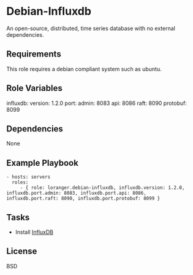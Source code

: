 Debian-Influxdb
===============

An open-source, distributed, time series database with no external dependencies.

Requirements
------------

This role requires a debian compliant system such as ubuntu.

Role Variables
--------------

influxdb:
  version: 1.2.0
  port:
    admin: 8083
    api: 8086
    raft: 8090
    protobuf: 8099

Dependencies
------------

None

Example Playbook
----------------

    - hosts: servers
      roles:
         - { role: loranger.debian-influxdb, influxdb.version: 1.2.0, influxdb.port.admin: 8083, influxdb.port.api: 8086, influxdb.port.raft: 8090, influxdb.port.protobuf: 8099 }

Tasks
-----

  - Install [InfluxDB](http://influxdb.com/)

License
-------

BSD
